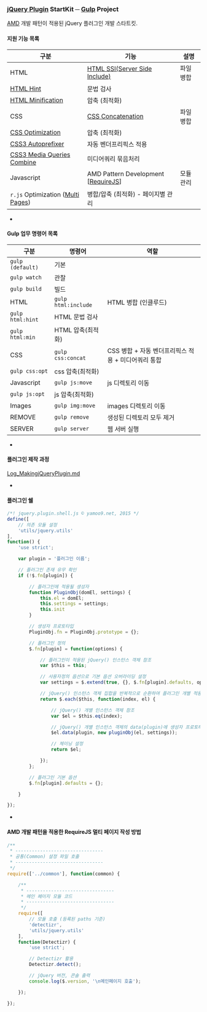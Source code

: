 ### [jQuery Plugin](https://www.npmjs.com/browse/keyword/jquery-plugin 'NPM 기반 jQuery 플러그인') StartKit ─ [Gulp](http://gulpjs.com) Project

[AMD](https://github.com/amdjs/amdjs-api/blob/master/AMD.md "Asynchronous Module Definition") 개발 패턴이 적용된 jQuery 플러그인 개발 스타트킷.

#### 지원 기능 목록

구분 | 기능 | 설명
---|---|---
HTML | [HTML SSI(Server Side Include)](https://www.npmjs.com/package/gulp-html-ssi "gulp-html-ssi") | 파일 병합
 | [HTML Hint](https://www.npmjs.com/package/gulp-htmlhint "gulp-htmlhint") | 문법 검사
 | [HTML Minification](https://www.npmjs.com/package/gulp-htmlmin "gulp-htmlmin") | 압축 (최적화)
CSS | [CSS Concatenation](https://www.npmjs.com/package/gulp-concat-css "gulp-concat-css") | 파일 병합
 | [CSS Optimization](https://www.npmjs.com/package/gulp-csso "gulp-csso") | 압축 (최적화)
 | [CSS3 Autoprefixer](https://www.npmjs.com/package/gulp-autoprefixer "gulp-autoprefixer") | 자동 벤더프리픽스 적용
 | [CSS3 Media Queries Combine](https://www.npmjs.com/package/gulp-combine-mq "gulp-combine-mq") | 미디어쿼리 묶음처리
Javascript | AMD Pattern Development [[RequireJS](http://requirejs.org/)] | 모듈 관리
 | `r.js` Optimization ([Multi Pages](https://github.com/phated/requirejs-example-gulpfile)) | 병합/압축 (최적화) - 페이지별 관리

-

#### Gulp 업무 명령어 목록

구분 | 명령어 | 역할
---|---|---
 | `gulp (default)` | 기본
 | `gulp watch` | 관찰
 | `gulp build` | 빌드
HTML | `gulp html:include` | HTML 병합 (인클루드)
 | `gulp html:hint` | HTML 문법 검사
 | `gulp html:min` | HTML 압축(최적화)
CSS | `gulp css:concat` | CSS 병합 + 자동 벤더프리픽스 적용 + 미디어쿼리 통합
 | `gulp css:opt` | css 압축(최적화)
Javascript | `gulp js:move` | js 디렉토리 이동
 | `gulp js:opt` | js 압축(최적화)
Images | `gulp img:move` | images 디렉토리 이동
REMOVE | `gulp remove` | 생성된 디렉토리 모두 제거
SERVER | `gulp server` | 웹 서버 실행

-

#### 플러그인 제작 과정
[Log_MakingjQueryPlugin.md](Log_MakingjQueryPlugin.md)

-

#### 플러그인 쉘
```js
/*! jquery.plugin.shell.js © yamoo9.net, 2015 */
define([
	// 의존 모듈 설정
	'utils/jquery.utils'
],
function() {
	'use strict';

	var plugin = '플러그인 이름';

	// 플러그인 존재 유무 확인
	if (!$.fn[plugin]) {

		// 플러그인에 적용될 생성자
		function PluginObj(domEl, settings) {
			this.el = domEl;
			this.settings = settings;
			this.init
		}

		// 생성자 프로토타입
		PluginObj.fn = PluginObj.prototype = {};

		// 플러그인 정의
		$.fn[plugin] = function(options) {

			// 플러그인이 적용된 jQuery() 인스턴스 객체 참조
			var $this = this;

			// 사용자정의 옵션으로 기본 옵션 오버라이딩 설정
			var settings = $.extend(true, {}, $.fn[plugin].defaults, options);

			// jQuery() 인스턴스 객체 집합을 반복적으로 순환하여 플러그인 개별 적용
			return $.each($this, function(index, el) {

				// jQuery() 개별 인스턴스 객체 참조
				var $el = $this.eq(index);

				// jQuery() 개별 인스턴스 객체의 data(plugin)에 생성자 프로토타입 인스턴스 객체 참조
				$el.data(plugin, new pluginObj(el, settings));

				// 체이닝 설정
				return $el;

			});
		};

		// 플러그인 기본 옵션
		$.fn[plugin].defaults = {};

	}

});
```

-

#### AMD 개발 패턴을 적용한 RequireJS 멀티 페이지 작성 방법

```js
/**
 * --------------------------------
 * 공통(Common) 설정 파일 호출
 * --------------------------------
 */
require(['../common'], function(common) {

	/**
	 * --------------------------------
	 * 메인 페이지 모듈 코드
	 * --------------------------------
	 */
	require([
		// 모듈 호출 (등록된 paths 기준)
		'detectizr',
		'utils/jquery.utils'
	],
	function(Detectizr) {
		'use strict';

		// Detectizr 활용
		Detectizr.detect();

		// jQuery 버전, 콘솔 출력
		console.log($.version, '\n메인페이지 호출');

	});

});
```